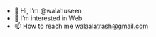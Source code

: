 - 👋 Hi, I’m @walahuseen
- 👀 I’m interested in Web  
- 📫 How to reach me walaalatrash@gmail.com

<!---
walahuseen/walahuseen is a ✨ special ✨ repository because its `README.md` (this file) appears on your GitHub profile.
You can click the Preview link to take a look at your changes.
--->
